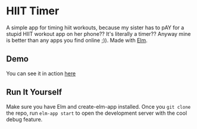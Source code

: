 # HIIT Timer

A simple app for timing hiit workouts, because my sister has to pAY for a stupid HIIT workout app on her phone?? It's literally a timer?? Anyway mine is better than any apps you find online ;)). Made with [Elm](https://elm-lang.org).


## Demo 

You can see it in action [here](https://joshuaji.com/projects/hiit-timer/)

## Run It Yourself

Make sure you have Elm and create-elm-app installed. Once you `git clone` the repo, run `elm-app start` to open the development server with the cool debug feature.